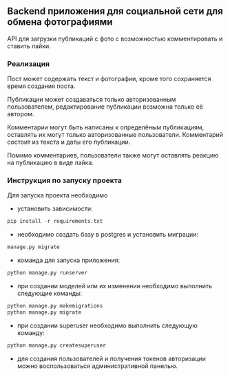 ## Backend приложения для социальной сети для обмена фотографиями

API для загрузки публикаций с фото с возможностью комментировать и ставить лайки. 

### Реализация

Пост может содержать текст и фотографии, кроме того сохраняется время создания поста.

Публикации может создаваться только авторизованным пользователем, редактирование публикации возможна только её автором.

Комментарии могут быть написаны к определёным публикациям, оставлять их могут только авторизованные пользователи. 
Комментарий состоит из текста и даты его публикации.

Помимо комментариев, пользователи также могут оставлять реакцию на публикацию в виде лайка.

### Инструкция по запуску проекта

Для запуска проекта необходимо

* установить зависимости:
```python
pip install -r requirements.txt
```
* необходимо создать базу в postgres и установить миграции:
```python
manage.py migrate
```
* команда для запуска приложения:
```python
python manage.py runserver
```
* при создании моделей или их изменении необходимо выполнить следующие команды:
```python
python manage.py makemigrations
python manage.py migrate
```
*  при создании superuser необходимо выполнить следующую команду:
```python
python manage.py createsuperuser
```
* для создания пользователей и получения токенов авторизации можно воспользоваться административной панелью.